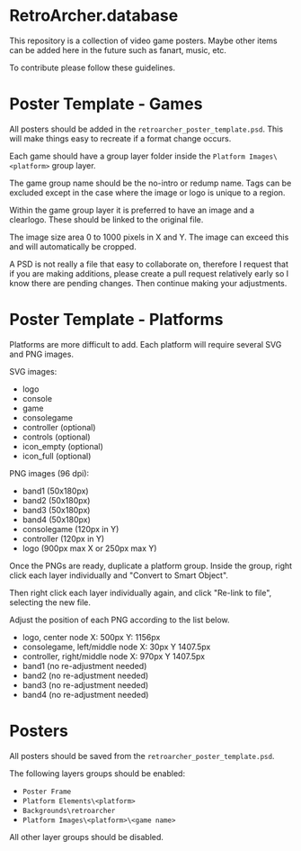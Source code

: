 # RetroArcher.database

This repository is a collection of video game posters. Maybe other items can be added here in the future such as fanart, music, etc.

To contribute please follow these guidelines.


# Poster Template - Games
All posters should be added in the `retroarcher_poster_template.psd`. This will make things easy to recreate if a format change occurs.

Each game should have a group layer folder inside the `Platform Images\<platform>` group layer.

The game group name should be the no-intro or redump name. Tags can be excluded except in the case where the image or logo is unique to a region.

Within the game group layer it is preferred to have an image and a clearlogo. These should be linked to the original file.

The image size area 0 to 1000 pixels in X and Y. The image can exceed this and will automatically be cropped.

A PSD is not really a file that easy to collaborate on, therefore I request that if you are making additions, please create a pull request relatively early so I know there are pending changes. Then continue making your adjustments.


# Poster Template - Platforms
Platforms are more difficult to add. Each platform will require several SVG and PNG images.

SVG images:
 - logo
 - console
 - game
 - consolegame
 - controller (optional)
 - controls (optional)
 - icon_empty (optional)
 - icon_full (optional)

PNG images (96 dpi):
 - band1 (50x180px)
 - band2 (50x180px)
 - band3 (50x180px)
 - band4 (50x180px)
 - consolegame (120px in Y)
 - controller (120px in Y)
 - logo (900px max X or 250px max Y)

Once the PNGs are ready, duplicate a platform group. Inside the group, right click each layer individually and "Convert to Smart Object".

Then right click each layer individually again, and click "Re-link to file", selecting the new file.

Adjust the position of each PNG according to the list below.
 - logo, center node X: 500px Y: 1156px
 - consolegame, left/middle node X: 30px Y 1407.5px
 - controller, right/middle node X: 970px Y 1407.5px
 - band1 (no re-adjustment needed)
 - band2 (no re-adjustment needed)
 - band3 (no re-adjustment needed)
 - band4 (no re-adjustment needed)


# Posters
All posters should be saved from the `retroarcher_poster_template.psd`.

The following layers groups should be enabled:
 - `Poster Frame`
 - `Platform Elements\<platform>`
 - `Backgrounds\retroarcher`
 - `Platform Images\<platform>\<game name>`

All other layer groups should be disabled.